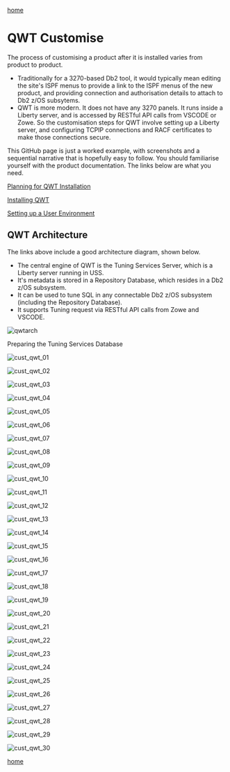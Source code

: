 [home](https://github.com/zeditor01/zowe_db2_tools/blob/main/docs/ZPDT_Build_Path.md)

# QWT Customise

The process of customising a product after it is installed varies from product to product.

* Traditionally for a 3270-based Db2 tool, it would typically mean editing the site's ISPF menus to provide a link to the ISPF menus of the new product, and providing connection and authorisation details to attach to Db2 z/OS subsytems.
* QWT is more modern. It does not have any 3270 panels. It runs inside a Liberty server, and is accessed by RESTful API calls from VSCODE or Zowe. So the customisation steps for QWT involve setting up a Liberty server, and configuring TCPIP connections and RACF certificates to make those connections secure.

This GitHub page is just a worked example, with screenshots and a sequential narrative that is hopefully easy to follow. You should familiarise yourself with the product documentation. The links below are what you need.

[Planning for QWT Installation](https://www.ibm.com/docs/en/db2-for-zos/13.0.0?topic=services-preparing-install)

[Installing QWT](https://www.ibm.com/docs/en/db2-for-zos/13.0.0?topic=services-installing)

[Setting up a User Environment](https://www.ibm.com/docs/en/db2-for-zos/13.0.0?topic=services-setting-up-user-environment)

## QWT Architecture

The links above include a good architecture diagram, shown below. 
* The central engine of QWT is the Tuning Services Server, which is a Liberty server running in USS.
* It's metadata is stored in a Repository Database, which resides in a Db2 z/OS subsystem.
* It can be used to tune SQL in any connectable Db2 z/OS subsystem (including the Repository Database).
* It supports Tuning request via RESTful API calls from Zowe and VSCODE.


![qwtarch](/images/qwtarch.jpg)


Preparing the Tuning Services Database

![cust_qwt_01](/images/cust_qwt_01.jpg)

![cust_qwt_02](/images/cust_qwt_02.jpg)

![cust_qwt_03](/images/cust_qwt_03.jpg)

![cust_qwt_04](/images/cust_qwt_04.jpg)

![cust_qwt_05](/images/cust_qwt_05.jpg)

![cust_qwt_06](/images/cust_qwt_06.jpg)

![cust_qwt_07](/images/cust_qwt_07.jpg)

![cust_qwt_08](/images/cust_qwt_08.jpg)

![cust_qwt_09](/images/cust_qwt_09.jpg)

![cust_qwt_10](/images/cust_qwt_10.jpg)

![cust_qwt_11](/images/cust_qwt_11.jpg)

![cust_qwt_12](/images/cust_qwt_12.jpg)

![cust_qwt_13](/images/cust_qwt_13.jpg)

![cust_qwt_14](/images/cust_qwt_14.jpg)

![cust_qwt_15](/images/cust_qwt_15.jpg)

![cust_qwt_16](/images/cust_qwt_16.jpg)

![cust_qwt_17](/images/cust_qwt_17.jpg)

![cust_qwt_18](/images/cust_qwt_18.jpg)

![cust_qwt_19](/images/cust_qwt_19.jpg)


![cust_qwt_20](/images/cust_qwt_20.jpg)

![cust_qwt_21](/images/cust_qwt_21.jpg)

![cust_qwt_22](/images/cust_qwt_22.jpg)

![cust_qwt_23](/images/cust_qwt_23.jpg)

![cust_qwt_24](/images/cust_qwt_24.jpg)

![cust_qwt_25](/images/cust_qwt_25.jpg)

![cust_qwt_26](/images/cust_qwt_26.jpg)

![cust_qwt_27](/images/cust_qwt_27.jpg)

![cust_qwt_28](/images/cust_qwt_28.jpg)

![cust_qwt_29](/images/cust_qwt_29.jpg)


![cust_qwt_30](/images/cust_qwt_30.jpg)


[home](https://github.com/zeditor01/zowe_db2_tools/blob/main/docs/ZPDT_Build_Path.md)
